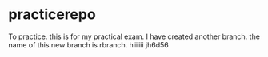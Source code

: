 # practicerepo
To practice.
this is for my practical exam.
I have created another branch.
the name of this new branch is rbranch.
hiiiiii
jh6d56
